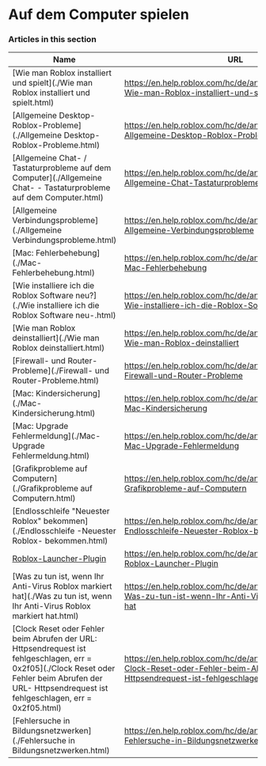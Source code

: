 # Auf dem Computer spielen  
### Articles in this section
Name|URL
-|-
[Wie man Roblox installiert und spielt](./Wie man Roblox installiert und spielt.html) |https://en.help.roblox.com/hc/de/articles/204473560-Wie-man-Roblox-installiert-und-spielt
[Allgemeine Desktop-Roblox-Probleme](./Allgemeine Desktop-Roblox-Probleme.html) |https://en.help.roblox.com/hc/de/articles/203312870-Allgemeine-Desktop-Roblox-Probleme
[Allgemeine Chat- / Tastaturprobleme auf dem Computer](./Allgemeine Chat- - Tastaturprobleme auf dem Computer.html) |https://en.help.roblox.com/hc/de/articles/203313040-Allgemeine-Chat-Tastaturprobleme-auf-dem-Computer
[Allgemeine Verbindungsprobleme](./Allgemeine Verbindungsprobleme.html) |https://en.help.roblox.com/hc/de/articles/203312880-Allgemeine-Verbindungsprobleme
[Mac: Fehlerbehebung](./Mac- Fehlerbehebung.html) |https://en.help.roblox.com/hc/de/articles/203312990-Mac-Fehlerbehebung
[Wie installiere ich die Roblox Software neu?](./Wie installiere ich die Roblox Software neu-.html) |https://en.help.roblox.com/hc/de/articles/203312910-Wie-installiere-ich-die-Roblox-Software-neu-
[Wie man Roblox deinstalliert](./Wie man Roblox deinstalliert.html) |https://en.help.roblox.com/hc/de/articles/203312980-Wie-man-Roblox-deinstalliert
[Firewall- und Router-Probleme](./Firewall- und Router-Probleme.html) |https://en.help.roblox.com/hc/de/articles/203312840-Firewall-und-Router-Probleme
[Mac: Kindersicherung](./Mac- Kindersicherung.html) |https://en.help.roblox.com/hc/de/articles/203313010-Mac-Kindersicherung
[Mac: Upgrade Fehlermeldung](./Mac- Upgrade Fehlermeldung.html) |https://en.help.roblox.com/hc/de/articles/203313000-Mac-Upgrade-Fehlermeldung
[Grafikprobleme auf Computern](./Grafikprobleme auf Computern.html) |https://en.help.roblox.com/hc/de/articles/203312790-Grafikprobleme-auf-Computern
[Endlosschleife "Neuester Roblox" bekommen](./Endlosschleife -Neuester Roblox- bekommen.html) |https://en.help.roblox.com/hc/de/articles/203312940-Endlosschleife-Neuester-Roblox-bekommen
[Roblox-Launcher-Plugin](./Roblox-Launcher-Plugin.html) |https://en.help.roblox.com/hc/de/articles/203313020-Roblox-Launcher-Plugin
[Was zu tun ist, wenn Ihr Anti-Virus Roblox markiert hat](./Was zu tun ist, wenn Ihr Anti-Virus Roblox markiert hat.html) |https://en.help.roblox.com/hc/de/articles/203313030-Was-zu-tun-ist-wenn-Ihr-Anti-Virus-Roblox-markiert-hat
[Clock Reset oder Fehler beim Abrufen der URL: Httpsendrequest ist fehlgeschlagen, err = 0x2f05](./Clock Reset oder Fehler beim Abrufen der URL- Httpsendrequest ist fehlgeschlagen, err = 0x2f05.html) |https://en.help.roblox.com/hc/de/articles/203312830-Clock-Reset-oder-Fehler-beim-Abrufen-der-URL-Httpsendrequest-ist-fehlgeschlagen-err-0x2f05
[Fehlersuche in Bildungsnetzwerken](./Fehlersuche in Bildungsnetzwerken.html) |https://en.help.roblox.com/hc/de/articles/115005744663-Fehlersuche-in-Bildungsnetzwerken